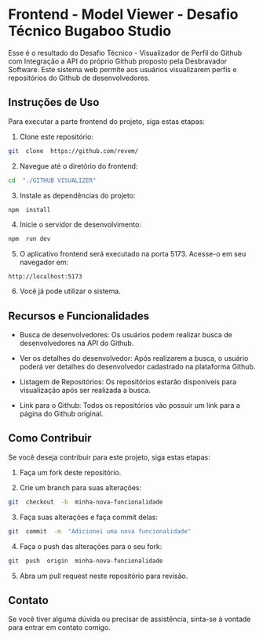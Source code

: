 
#  Frontend - Model Viewer - Desafio Técnico Bugaboo Studio

Esse é o resultado do Desafio Técnico - Visualizador de Perfil do Github com Integração a API do próprio Github proposto pela Desbravador Software. Este sistema web permite aos usuários visualizarem perfís e repositórios do Github de desenvolvedores.

##  Instruções de Uso

Para executar a parte frontend do projeto, siga estas etapas:

  

1. Clone este repositório:

  

```bash
git  clone  https://github.com/revem/
```

2. Navegue até o diretório do frontend:

  

```bash
cd  "./GITHUB VISUALIZER"
```

3. Instale as dependências do projeto:

  

```bash
npm  install
```

  

4. Inicie o servidor de desenvolvimento:

  

```bash
npm  run dev
```

5. O aplicativo frontend será executado na porta 5173. Acesse-o em seu navegador em:

  

```
http://localhost:5173
```

  

6. Você já pode utilizar o sistema.

  

##  Recursos e Funcionalidades

- Busca de desenvolvedores: Os usuários podem realizar busca de desenvolvedores na API do Github.

  

- Ver os detalhes do desenvolvedor: Após realizarem a busca, o usuário poderá ver detalhes do desenvolvedor cadastrado na plataforma Github.

  

- Listagem de Repositórios: Os repositórios estarão disponíveis para visualização após ser realizada a busca.

  

- Link para o Github: Todos os repositórios vão possuir um link para a página do Github original.

  

##  Como Contribuir

Se você deseja contribuir para este projeto, siga estas etapas:

  

1. Faça um fork deste repositório.

  

2. Crie um branch para suas alterações:

```bash
git  checkout  -b  minha-nova-funcionalidade
```

3. Faça suas alterações e faça commit delas:

```bash
git  commit  -m  "Adicionei uma nova funcionalidade"
```

4. Faça o push das alterações para o seu fork:

```bash
git  push  origin  minha-nova-funcionalidade
```

  

5. Abra um pull request neste repositório para revisão.

  

##  Contato

Se você tiver alguma dúvida ou precisar de assistência, sinta-se à vontade para entrar em contato comigo.